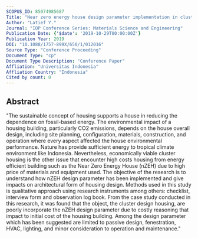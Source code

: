 ```yaml
---
SCOPUS_ID: 85074985687
Title: "Near zero energy house design parameter implementation in cluster housing - A case study"
Author: "Latief Y."
Journal: "IOP Conference Series: Materials Science and Engineering"
Publication Date: {'$date': '2019-10-29T00:00:00Z'}
Publication Year: 2019
DOI: "10.1088/1757-899X/650/1/012016"
Source Type: "Conference Proceeding"
Document Type: "cp"
Document Type Description: "Conference Paper"
Affliation: "Universitas Indonesia"
Affliation Country: "Indonesia"
Cited by count: 0
---
```


## Abstract
"The sustainable concept of housing supports a house in reducing the dependence on fossil-based energy. The environmental impact of a housing building, particularly CO2 emissions, depends on the house overall design, including site planning, configuration, materials, construction, and operation where every aspect affected the house environmental performance. Nature has provide sufficient energy to tropical climate environment like Indonesia. Nevertheless, economically viable cluster housing is the other issue that encounter high costs housing from energy efficient building such as the Near Zero Energy House (nZEH) due to high price of materials and equipment used. The objective of the research is to understand how nZEH design parameter has been implemented and give impacts on architectural form of housing design. Methods used in this study is qualitative approach using research instruments among others: checklist, interview form and observation log book. From the case study conducted in this research, it was found that the object, the cluster design housing, are poorly incorporate the nZEH design parameter due to costly reasoning that impact to initial cost of the housing building. Among the design parameter which has been suggested are limited to passive design, fenestration, HVAC, lighting, and minor consideration to operation and maintenance."
